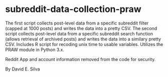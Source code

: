 # subreddit-data-collection-praw
The first script collects post-level data from a specific subreddit filter (capped at 1000 posts) and writes the data into a pretty CSV.
The second script collects post-level data from a specific subreddit search function (allows retrieval of archived posts) and writes the data into a similary pretty CSV.
Includes R script for recoding unix time to usable variables.
Utilizes the PRAW module in Python 3.x.

Reddit App and account information removed from the code for security.

By David E. Silva
